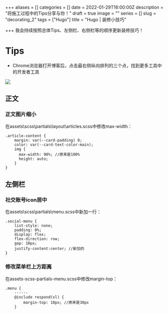 +++
aliases = []
categories = []
date = 2022-01-29T16:00:00Z
description = "将施工过程中的Tips分享与你！"
draft = true
image = ""
series = []
slug = "decorating_2"
tags = ["Hugo"]
title = "Hugo | 装修小技巧"

+++
我会持续按照总体Tips、左侧栏、右侧栏等的顺序更新装修技巧！

# Tips

* Chrome浏览器打开博客后，点击最右侧纵向排列的三个点，找到更多工具中的开发者工具

![](/uploads/hugo1.png)

## 正文

### 正文图片缩小

在assets\\scss\\partials\\layout\\articles.scss中修改max-width：

    .article-content {
    	margin: var(--card-padding) 0;
    	color: var(--card-text-color-main);
        img {
          max-width: 90%; //原来是100%
          height: auto;
        }
    }

## 左侧栏

### 社交账号icon居中

在assets\\scss\\partials\\menu.scss中新加一行：

    .social-menu {
        list-style: none; 
        padding: 0%;
        display: flex;
        flex-direction: row;
        gap: 10px;
        justify-content:center; //新加的
    }

### 修改菜单栏上方距离

在assets-scss-partials-menu.scss中修改margin-top：

    .menu {
    	······
        @include respond(xl) {
            margin-top: 10px; //原来是30px
        }